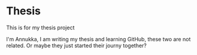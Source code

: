 # Thesis
This is for my thesis project

I'm Annukka, I am writing my thesis and learning GitHub, these two are not related. Or maybe they just started their journy together?
